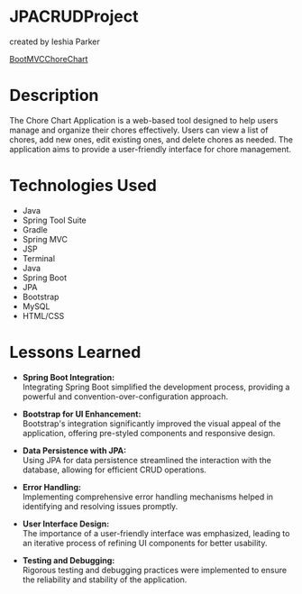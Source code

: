 # JPACRUDProject

created by Ieshia Parker

[BootMVCChoreChart](http://3.142.183.102:8080/BootMVCChoreChart/ "BootMVCChoreChart")

# Description

The Chore Chart Application is a web-based tool designed to help users manage and organize their chores effectively. Users can view a list of chores, add new ones, edit existing ones, and delete chores as needed. The application aims to provide a user-friendly interface for chore management.

# Technologies Used
     
* Java
* Spring Tool Suite
* Gradle
* Spring MVC
* JSP
* Terminal
* Java
* Spring Boot
* JPA
* Bootstrap
* MySQL
* HTML/CSS

# Lessons Learned

* **Spring Boot Integration:** <br>
Integrating Spring Boot simplified the development process, providing a powerful and convention-over-configuration approach.

* **Bootstrap for UI Enhancement:** <br>
Bootstrap's integration significantly improved the visual appeal of the application, offering pre-styled components and responsive design.

* **Data Persistence with JPA:** <br>
Using JPA for data persistence streamlined the interaction with the database, allowing for efficient CRUD operations.

* **Error Handling:** <br>
Implementing comprehensive error handling mechanisms helped in identifying and resolving issues promptly.

* **User Interface Design:** <br>
The importance of a user-friendly interface was emphasized, leading to an iterative process of refining UI components for better usability.

* **Testing and Debugging:** <br>
Rigorous testing and debugging practices were implemented to ensure the reliability and stability of the application.